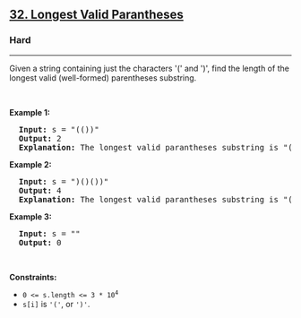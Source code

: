 <h2><a href="https://leetcode.com/problems/longest-valid-parentheses/">32. Longest Valid Parantheses</a></h2>

<h3>Hard</h3>

<hr>

<div>
Given a string containing just the characters '(' and ')', find the length of the longest valid (well-formed) parentheses substring.
</div>

<p>&nbsp;</p>
<p><strong>Example 1:</strong></p>

<pre>
  <strong>Input:</strong> s = "(())"
  <strong>Output:</strong> 2
  <strong>Explanation:</strong> The longest valid parantheses substring is "()".
</pre>

<p><strong>Example 2:</strong></p>

<pre>
  <strong>Input:</strong> s = ")()())"
  <strong>Output:</strong> 4
  <strong>Explanation:</strong> The longest valid parantheses substring is "()()".
</pre>

<p><strong>Example 3:</strong></p>

<pre>
  <strong>Input:</strong> s = ""
  <strong>Output:</strong> 0
</pre>

<p>&nbsp;</p>
<p><strong>Constraints:</strong></p>

<ul>
  <li><code>0 &lt;= s.length &lt;= 3 * 10<sup>4</sup></code></li>
  <li><code>s[i]</code> is <code>'('</code>, or <code>')'</code>.</li>
</ul>
</div>
